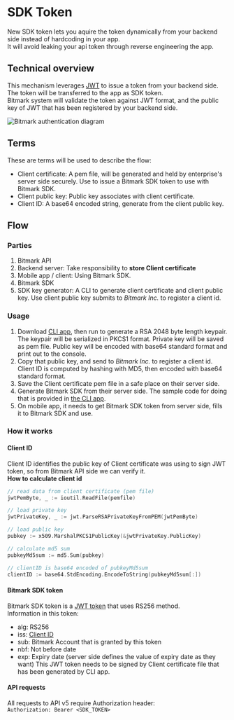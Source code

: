 # SDK Token

New SDK token lets you aquire the token dynamically from your backend side instead of hardcoding in your app.  
It will avoid leaking your api token through reverse engineering the app.

## Technical overview
This mechanism leverages [JWT](https://jwt.io) to issue a token from your backend side. The token will be transferred to the app as SDK token.  
Bitmark system will validate the token against JWT format, and the public key of JWT that has been registered by your backend side.

![Bitmark authentication diagram](images/authentication_flowchart.png)

## Terms
These are terms will be used to describe the flow:
* Client certificate: A pem file, will be generated and held by enterprise's server side securely. Use to issue a Bitmark SDK token to use with Bitmark SDK.
* Client public key: Public key associates with client certificate.
* Client ID: A base64 encoded string, generate from the client public key.

## Flow
### Parties
1. Bitmark API
3. Backend server: Take responsibility to **store Client certificate**
4. Mobile app / client: Using Bitmark SDK.
5. Bitmark SDK
6. SDK key generator: A CLI to generate client certificate and client public key. Use client public key submits to *Bitmark Inc.* to register a client id.

### Usage
1. Download [CLI app](https://github.com/bitmark-inc/sdk-key-generator), then run to generate a RSA 2048 byte length keypair. The keypair will be serialized in PKCS1 format. Private key will be saved as pem file. Public key will be encoded with base64 standard format and print out to the console.
2. Copy that public key, and send to *Bitmark Inc.* to register a client id. Client ID is computed by hashing with MD5, then encoded with base64 standard format.
3. Save the Client certificate pem file in a safe place on their server side.
4. Generate Bitmark SDK from their server side. The sample code for doing that is provided in [the CLI app](https://github.com/bitmark-inc/sdk-key-generator/blob/develop/main.go#L47).
5. On mobile app, it needs to get Bitmark SDK token from server side, fills it to Bitmark SDK and use.

### How it works

#### Client ID
Client ID identifies the public key of Client certificate was using to sign JWT token, so from Bitmark API side we can verify it.  
**How to calculate client id**
``` go
// read data from client certificate (pem file)
jwtPemByte, _ := ioutil.ReadFile(pemfile)

// load private key
jwtPrivateKey, _ := jwt.ParseRSAPrivateKeyFromPEM(jwtPemByte)

// load public key
pubkey := x509.MarshalPKCS1PublicKey(&jwtPrivateKey.PublicKey)

// calculate md5 sum
pubkeyMd5sum := md5.Sum(pubkey)

// clientID is base64 encoded of pubkeyMd5sum
clientID := base64.StdEncoding.EncodeToString(pubkeyMd5sum[:])
```

#### Bitmark SDK token
Bitmark SDK token is a [JWT token](http://self-issued.info/docs/draft-ietf-oauth-json-web-token.html) that uses RS256 method.  
Information in this token:
* alg: RS256
* iss: [Client ID](#client-id)
* sub: Bitmark Account that is granted by this token
* nbf: Not before date
* exp: Expiry date (server side defines the value of expiry date as they want)
This JWT token needs to be signed by Client certificate file that has been generated by CLI app.  

#### API requests
All requests to API v5 require Authorization header:  
```Authorization: Bearer <SDK_TOKEN>```